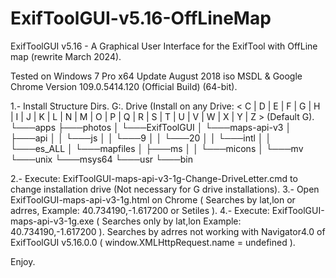 # ExifToolGUI-v5.16-OffLineMap
ExifToolGUI v5.16 - A Graphical User Interface for the ExifTool with OffLine map (rewrite March 2024).

Tested on Windows 7 Pro x64 Update August 2018 iso MSDL & Google Chrome Version 109.0.5414.120 (Official Build) (64-bit).

1.- Install Structure Dirs.
G:. Drive (Install on any Drive: < C | D | E | F | G | H | I | J | K | L | N | M | O | P | Q | R | S | T | U | V | W | X | Y | Z >  (Default G).
└───apps
    ├───photos
    │   └───ExifToolGUI
    │       └───maps-api-v3
    │           ├───api
    │           │   └───js
    │           │       └───9
    │           │           └───20
    │           │               └───intl
    │           │                   └───es_ALL
    │           └───mapfiles
    │               ├───ms
    │               │   └───micons
    │               └───mv
    └───unix
        └───msys64
            └───usr
                └───bin
                
2.- Execute: ExifToolGUI-maps-api-v3-1g-Change-DriveLetter.cmd to change installation drive (Not necessary for G drive installations).
3.- Open ExifToolGUI-maps-api-v3-1g.html on Chrome ( Searches by lat,lon or adrres, Example: 40.734190,-1.617200 or Setiles ).
4.- Execute: ExifToolGUI-maps-api-v3-1g.exe ( Searches only by lat,lon Example: 40.734190,-1.617200 ).
    Searches by adrres not working with Navigator4.0 of ExifToolGUI v5.16.0.0 ( window.XMLHttpRequest.name = undefined ).
 
 Enjoy.   
                
